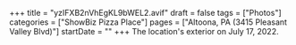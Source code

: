 +++
title = "yzIFXB2nVhEgKL9bWEL2.avif"
draft = false
tags = ["Photos"]
categories = ["ShowBiz Pizza Place"]
pages = ["Altoona, PA (3415 Pleasant Valley Blvd)"]
startDate = ""
+++
The location's exterior on July 17, 2022.
